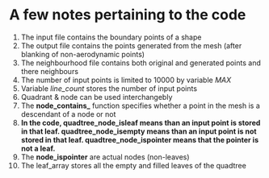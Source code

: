 # A few notes pertaining to the code

1. The input file contains the boundary points of a shape
2. The output file contains the points generated from the mesh (after blanking of non-aerodynamic points)
3. The neighbourhood file contains both original and generated points and there neighbours
4. The number of input points is limited to 10000 by variable *MAX*
5. Variable *line_count* stores the number of input points
6. Quadrant & node can be used interchangebly
7. The **node_contains_** function specifies whether a point in the mesh is a descendant of a node or not
8. **In the code, **quadtree_node_isleaf** means than an input point is stored in that leaf. **quadtree_node_isempty** means than an input point is not stored in that leaf. **quadtree_node_ispointer** means that the pointer is not a leaf.**
9. The **node_ispointer** are actual nodes (non-leaves)
10. The leaf_array stores all the empty and filled leaves of the quadtree
